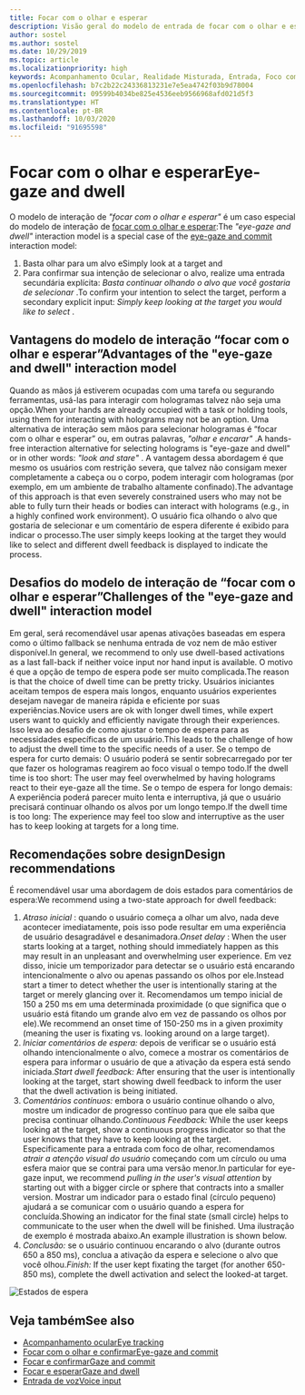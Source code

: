 ```yaml
---
title: Focar com o olhar e esperar
description: Visão geral do modelo de entrada de focar com o olhar e esperar
author: sostel
ms.author: sostel
ms.date: 10/29/2019
ms.topic: article
ms.localizationpriority: high
keywords: Acompanhamento Ocular, Realidade Misturada, Entrada, Foco com o Olhar, Focalização com os Olhos, HoloLens 2, Seleção Ocular, Esperar
ms.openlocfilehash: b7c2b22c24336813231e7e5ea4742f03b9d78004
ms.sourcegitcommit: 09599b4034be825e4536eeb9566968afd021d5f3
ms.translationtype: HT
ms.contentlocale: pt-BR
ms.lasthandoff: 10/03/2020
ms.locfileid: "91695598"
---
```

# <a name="eye-gaze-and-dwell"></a><span data-ttu-id="13b7b-104">Focar com o olhar e esperar</span><span class="sxs-lookup"><span data-stu-id="13b7b-104">Eye-gaze and dwell</span></span>

<span data-ttu-id="13b7b-105">O modelo de interação de _"focar com o olhar e esperar"_ é um caso especial do modelo de interação de [focar com o olhar e esperar](gaze-and-commit.md):</span><span class="sxs-lookup"><span data-stu-id="13b7b-105">The _"eye-gaze and dwell"_ interaction model is a special case of the [eye-gaze and commit](gaze-and-commit.md) interaction model:</span></span>
1. <span data-ttu-id="13b7b-106">Basta olhar para um alvo e</span><span class="sxs-lookup"><span data-stu-id="13b7b-106">Simply look at a target and</span></span> 
2. <span data-ttu-id="13b7b-107">Para confirmar sua intenção de selecionar o alvo, realize uma entrada secundária explícita: _Basta continuar olhando o alvo que você gostaria de selecionar_ .</span><span class="sxs-lookup"><span data-stu-id="13b7b-107">To confirm your intention to select the target, perform a secondary explicit input: _Simply keep looking at the target you would like to select_ .</span></span>

## <a name="advantages-of-the-eye-gaze-and-dwell-interaction-model"></a><span data-ttu-id="13b7b-108">Vantagens do modelo de interação “focar com o olhar e esperar”</span><span class="sxs-lookup"><span data-stu-id="13b7b-108">Advantages of the "eye-gaze and dwell" interaction model</span></span> 
<span data-ttu-id="13b7b-109">Quando as mãos já estiverem ocupadas com uma tarefa ou segurando ferramentas, usá-las para interagir com hologramas talvez não seja uma opção.</span><span class="sxs-lookup"><span data-stu-id="13b7b-109">When your hands are already occupied with a task or holding tools, using them for interacting with holograms may not be an option.</span></span>
<span data-ttu-id="13b7b-110">Uma alternativa de interação sem mãos para selecionar hologramas é “focar com o olhar e esperar” ou, em outras palavras, _"olhar e encarar"_ .</span><span class="sxs-lookup"><span data-stu-id="13b7b-110">A hands-free interaction alternative for selecting holograms is "eye-gaze and dwell" or in other words: _"look and stare"_ .</span></span> <span data-ttu-id="13b7b-111">A vantagem dessa abordagem é que mesmo os usuários com restrição severa, que talvez não consigam mexer completamente a cabeça ou o corpo, podem interagir com hologramas (por exemplo, em um ambiente de trabalho altamente confinado).</span><span class="sxs-lookup"><span data-stu-id="13b7b-111">The advantage of this approach is that even severely constrained users who may not be able to fully turn their heads or bodies can interact with holograms (e.g., in a highly confined work environment).</span></span>
<span data-ttu-id="13b7b-112">O usuário fica olhando o alvo que gostaria de selecionar e um comentário de espera diferente é exibido para indicar o processo.</span><span class="sxs-lookup"><span data-stu-id="13b7b-112">The user simply keeps looking at the target they would like to select and different dwell feedback is displayed to indicate the process.</span></span>


## <a name="challenges-of-the-eye-gaze-and-dwell-interaction-model"></a><span data-ttu-id="13b7b-113">Desafios do modelo de interação de “focar com o olhar e esperar”</span><span class="sxs-lookup"><span data-stu-id="13b7b-113">Challenges of the "eye-gaze and dwell" interaction model</span></span>
<span data-ttu-id="13b7b-114">Em geral, será recomendável usar apenas ativações baseadas em espera como o último fallback se nenhuma entrada de voz nem de mão estiver disponível.</span><span class="sxs-lookup"><span data-stu-id="13b7b-114">In general, we  recommend to only use dwell-based activations as a last fall-back if neither voice input nor hand input is available.</span></span> <span data-ttu-id="13b7b-115">O motivo é que a opção de tempo de espera pode ser muito complicada.</span><span class="sxs-lookup"><span data-stu-id="13b7b-115">The reason is that the choice of dwell time can be pretty tricky.</span></span> <span data-ttu-id="13b7b-116">Usuários iniciantes aceitam tempos de espera mais longos, enquanto usuários experientes desejam navegar de maneira rápida e eficiente por suas experiências.</span><span class="sxs-lookup"><span data-stu-id="13b7b-116">Novice users are ok with longer dwell times, while expert users want to quickly and efficiently navigate through their experiences.</span></span> <span data-ttu-id="13b7b-117">Isso leva ao desafio de como ajustar o tempo de espera para as necessidades específicas de um usuário.</span><span class="sxs-lookup"><span data-stu-id="13b7b-117">This leads to the challenge of how to adjust the dwell time to the specific needs of a user.</span></span>
<span data-ttu-id="13b7b-118">Se o tempo de espera for curto demais: O usuário poderá se sentir sobrecarregado por ter que fazer os hologramas reagirem ao foco visual o tempo todo.</span><span class="sxs-lookup"><span data-stu-id="13b7b-118">If the dwell time is too short: The user may feel overwhelmed by having holograms react to their eye-gaze all the time.</span></span> <span data-ttu-id="13b7b-119">Se o tempo de espera for longo demais: A experiência poderá parecer muito lenta e interruptiva, já que o usuário precisará continuar olhando os alvos por um longo tempo.</span><span class="sxs-lookup"><span data-stu-id="13b7b-119">If the dwell time is too long: The experience may feel too slow and interruptive as the user has to keep looking at targets for a long time.</span></span>

## <a name="design-recommendations"></a><span data-ttu-id="13b7b-120">Recomendações sobre design</span><span class="sxs-lookup"><span data-stu-id="13b7b-120">Design recommendations</span></span>
<span data-ttu-id="13b7b-121">É recomendável usar uma abordagem de dois estados para comentários de espera:</span><span class="sxs-lookup"><span data-stu-id="13b7b-121">We recommend using a two-state approach for dwell feedback:</span></span>
1. <span data-ttu-id="13b7b-122">*Atraso inicial* : quando o usuário começa a olhar um alvo, nada deve acontecer imediatamente, pois isso pode resultar em uma experiência de usuário desagradável e desanimadora.</span><span class="sxs-lookup"><span data-stu-id="13b7b-122">*Onset delay* : When the user starts looking at a target, nothing should immediately happen as this may result in an unpleasant and overwhelming user experience.</span></span> <span data-ttu-id="13b7b-123">Em vez disso, inicie um temporizador para detectar se o usuário está encarando intencionalmente o alvo ou apenas passando os olhos por ele.</span><span class="sxs-lookup"><span data-stu-id="13b7b-123">Instead start a timer to detect whether the user is intentionally staring at the target or merely glancing over it.</span></span>
<span data-ttu-id="13b7b-124">Recomendamos um tempo inicial de 150 a 250 ms em uma determinada proximidade (o que significa que o usuário está fitando um grande alvo em vez de passando os olhos por ele).</span><span class="sxs-lookup"><span data-stu-id="13b7b-124">We recommend an onset time of 150-250 ms in a given proximity (meaning the user is fixating vs. looking around on a large target).</span></span>  
2. <span data-ttu-id="13b7b-125">*Iniciar comentários de espera:* depois de verificar se o usuário está olhando intencionalmente o alvo, comece a mostrar os comentários de espera para informar o usuário de que a ativação da espera está sendo iniciada.</span><span class="sxs-lookup"><span data-stu-id="13b7b-125">*Start dwell feedback:* After ensuring that the user is intentionally looking at the target, start showing dwell feedback to inform the user that the dwell activation is being initiated.</span></span> 
3. <span data-ttu-id="13b7b-126">*Comentários contínuos:* embora o usuário continue olhando o alvo, mostre um indicador de progresso contínuo para que ele saiba que precisa continuar olhando.</span><span class="sxs-lookup"><span data-stu-id="13b7b-126">*Continuous Feedback:* While the user keeps looking at the target, show a continuous progress indicator so that the user knows that they have to keep looking at the target.</span></span> <span data-ttu-id="13b7b-127">Especificamente para a entrada com foco de olhar, recomendamos _atrair a atenção visual do usuário_ começando com um círculo ou uma esfera maior que se contrai para uma versão menor.</span><span class="sxs-lookup"><span data-stu-id="13b7b-127">In particular for eye-gaze input, we recommend _pulling in the user's visual attention_ by starting out with a bigger circle or sphere that contracts into a smaller version.</span></span> <span data-ttu-id="13b7b-128">Mostrar um indicador para o estado final (círculo pequeno) ajudará a se comunicar com o usuário quando a espera for concluída.</span><span class="sxs-lookup"><span data-stu-id="13b7b-128">Showing an indicator for the final state (small circle) helps to communicate to the user when the dwell will be finished.</span></span> <span data-ttu-id="13b7b-129">Uma ilustração de exemplo é mostrada abaixo.</span><span class="sxs-lookup"><span data-stu-id="13b7b-129">An example illustration is shown below.</span></span> 
4. <span data-ttu-id="13b7b-130">*Conclusão:* se o usuário continuou encarando o alvo (durante outros 650 a 850 ms), conclua a ativação da espera e selecione o alvo que você olhou.</span><span class="sxs-lookup"><span data-stu-id="13b7b-130">*Finish:* If the user kept fixating the target (for another 650-850 ms), complete the dwell activation and select the looked-at target.</span></span>

![Estados de espera](images/eyes_dwellstate_recommendation.png)<br>

## <a name="see-also"></a><span data-ttu-id="13b7b-132">Veja também</span><span class="sxs-lookup"><span data-stu-id="13b7b-132">See also</span></span>
* [<span data-ttu-id="13b7b-133">Acompanhamento ocular</span><span class="sxs-lookup"><span data-stu-id="13b7b-133">Eye tracking</span></span>](eye-tracking.md)
* [<span data-ttu-id="13b7b-134">Focar com o olhar e confirmar</span><span class="sxs-lookup"><span data-stu-id="13b7b-134">Eye-gaze and commit</span></span>](gaze-and-commit-eyes.md)
* [<span data-ttu-id="13b7b-135">Focar e confirmar</span><span class="sxs-lookup"><span data-stu-id="13b7b-135">Gaze and commit</span></span>](gaze-and-commit.md)
* [<span data-ttu-id="13b7b-136">Focar e esperar</span><span class="sxs-lookup"><span data-stu-id="13b7b-136">Gaze and dwell</span></span>](gaze-and-dwell.md)
* [<span data-ttu-id="13b7b-137">Entrada de voz</span><span class="sxs-lookup"><span data-stu-id="13b7b-137">Voice input</span></span>](../out-of-scope/voice-design.md)
